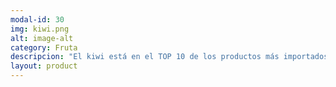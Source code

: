 ```yaml
---
modal-id: 30
img: kiwi.png
alt: image-alt
category: Fruta
descripcion: "El kiwi está en el TOP 10 de los productos más importados en 2015 y la mayoría viene de Nueva Zelanda. Un viaje de unos 20.000km para llegar a tu nevera. Esta fruta madura en invierno y puede consumirse de octubre a marzo. Si se conserva a una temperatura ambiente, sin deshidratarse, puede aguantar hasta 15 días. Entre sus múltiples propiedades nutritivas, destacan su aporte de vitamina C (más del doble que la naranja) y su aporte de fibra, favoriendo así el tránsito intestinal. "
layout: product
---
```

